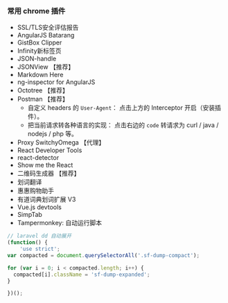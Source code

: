 ### 常用 chrome 插件
* SSL/TLS安全评估报告
* AngularJS Batarang
* GistBox Clipper
* Infinity新标签页
* JSON-handle
* JSONView 【推荐】
* Markdown Here
* ng-inspector for AngularJS
* Octotree 【推荐】
* Postman 【推荐】
    * 自定义 headers 的 `User-Agent`： 点击上方的 Interceptor 开启（安装插件）。
    * 把当前请求转各种语言的实现： 点击右边的 `code` 转请求为 curl / java / nodejs / php 等。
* Proxy SwitchyOmega 【代理】
* React Developer Tools
* react-detector
* Show me the React
* 二维码生成器 【推荐】
* 划词翻译
* 惠惠购物助手
* 有道词典划词扩展 V3
* Vue.js devtools
* SimpTab
* Tampermonkey: 自动运行脚本
```js
// laravel dd 自动展开
(function() {
    'use strict';
var compacted = document.querySelectorAll('.sf-dump-compact');

for (var i = 0; i < compacted.length; i++) {
  compacted[i].className = 'sf-dump-expanded';
}

})();
```

